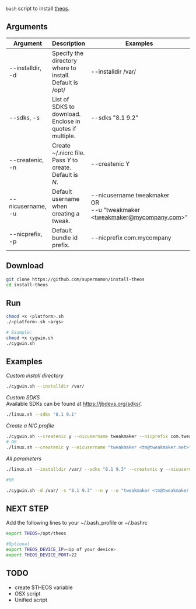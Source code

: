 ``bash`` script to install [theos](https://github.com/theos/theos).

## Arguments

|Argument        |Description  |Examples|
|----------------|-------------|--------|
|--installdir, -d|Specify the directory where to install. Default is /opt/|--installdir /var/|
|--sdks, -s      |List of SDKS to download. Enclose in quotes if multiple.|--sdks "8.1 9.2"|
|--createnic, -n |Create ~/.nicrc file. Pass *Y* to create. Default is *N*.|--createnic Y|
|--nicusername, -u|Default username when creating a tweak.|--nicusername tweakmaker <br />OR<br /> --u "tweakmaker &lt;tweakmaker@mycompany.com&gt;"|
|--nicprefix, -p|Default bundle id prefix.|--nicprefix com.mycompany|

## Download

````bash
git clone https://github.com/supermamon/install-theos
cd install-theos
````
## Run
````bash
chmod +x <platform>.sh
./<platform>.sh <args>

# Example:
chmod +x cygwin.sh
./cygwin.sh
````

## Examples

*Custom install directory*
````bash
./cygwin.sh --installdir /var/
````

*Custom SDKS*  
Available SDKs can be found at https://jbdevs.org/sdks/.

````bash
./linux.sh --sdks "8.1 9.1"
````

*Create a NIC profile*  

````bash
./cygwin.sh --createnic y --nicusername tweakmaker --nicprefix com.tweakmaker
# OR
./linux.sh --createnic y --nicusername "tweakmaker <tm@tweakmaker.net>" --nicprefix net.tweakmaker
````

*All parameters*
````bash
./linux.sh --installdir /var/ --sdks "8.1 9.3" --createnic y --nicusername "tweakmaker <tm@tweakmaker.net>" --nicprefix net.tweakmaker

#OR

./cygwin.sh -d /var/ -s "8.1 9.3" --n y --u "tweakmaker <tm@tweakmaker.net>" --p net.tweakmaker

````

## NEXT STEP

Add the following lines to your ~/.bash_profile or ~/.bashrc

````bash
export THEOS=/opt/theos

#Optional
export THEOS_DEVICE_IP=<ip of your device>
export THEOS_DEVICE_PORT=22
````


## TODO

* create $THEOS variable
* OSX script
* Unified script

